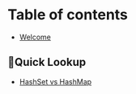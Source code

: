 # Table of contents

* [Welcome](README.md)

## Quick Lookup

* [HashSet vs HashMap](quick-lookup/hashset-vs-hashmap.md)
